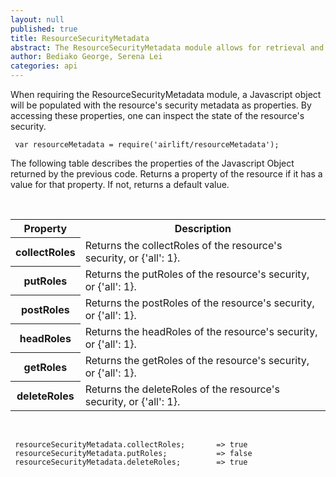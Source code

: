 ```yaml
---
layout: null
published: true
title: ResourceSecurityMetadata
abstract: The ResourceSecurityMetadata module allows for retrieval and inspection of a resource's security metadata.
author: Bediako George, Serena Lei
categories: api
---
```


When requiring the ResourceSecurityMetadata module, a Javascript object will be populated with the resource's security metadata as properties. By accessing these properties, one can inspect the state of the resource's security.


     var resourceMetadata = require('airlift/resourceMetadata');


The following table describes the properties of the Javascript Object returned by the previous code. Returns a property of the resource if it has a value for that property. If not, returns a default value.

<br>

<table class="functions">
  <tr>
    <th class="head">Property</th>
    <th class="head">Description</th>
  </tr>
  <tr class="even">
    <th id="ResourceSecurityMetadata_collectRoles">collectRoles</th>
    <td>Returns the collectRoles of the resource's security, or {'all': 1}.</td>
  </tr>
  <tr class="odd">
    <th id="ResourceSecurityMetadata_putRoles">putRoles</th>
    <td>Returns the putRoles of the resource's security, or {'all': 1}.</td>
  </tr>
  <tr class="even">
    <th id="ResourceSecurityMetadata_postRoles">postRoles</th>
    <td>Returns the postRoles of the resource's security, or {'all': 1}.</td>
  </tr>
  <tr class="odd">
    <th id="ResourceSecurityMetadata_headRoles">headRoles</th>
    <td>Returns the headRoles of the resource's security, or {'all': 1}.</td>
  </tr>
  <tr class="even">
    <th id="ResourceSecurityMetadata_getRoles">getRoles</th>
    <td>Returns the getRoles of the resource's security, or {'all': 1}.</td>
  </tr>
  <tr class="odd">
    <th id="ResourceSecurityMetadata_deleteRoles">deleteRoles</th>
    <td>Returns the deleteRoles of the resource's security, or {'all': 1}.</td>
  </tr>
</table>

<br>


     resourceSecurityMetadata.collectRoles;       => true
     resourceSecurityMetadata.putRoles;           => false
     resourceSecurityMetadata.deleteRoles;        => true






